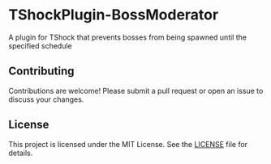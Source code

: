 # TShockPlugin-BossModerator

A plugin for TShock that prevents bosses from being spawned until the specified schedule

## Contributing

Contributions are welcome! Please submit a pull request or open an issue to discuss your changes.

## License

This project is licensed under the MIT License. See the [LICENSE](LICENSE) file for details.
